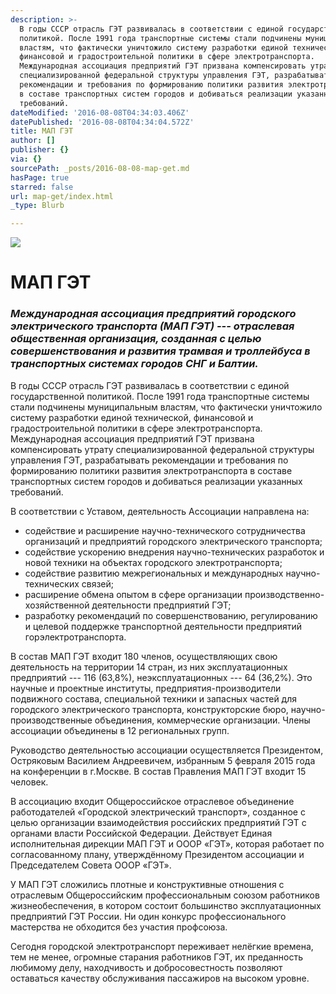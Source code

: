 ```yaml
---
description: >-
  В годы СССР отрасль ГЭТ развивалась в соответствии с единой государственной
  политикой. После 1991 года транспортные системы стали подчинены муниципальным
  властям, что фактически уничтожило систему разработки единой технической,
  финансовой и градостроительной политики в сфере электротранспорта.
  Международная ассоциация предприятий ГЭТ призвана компенсировать утрату
  специализированной федеральной структуры управления ГЭТ, разрабатывать
  рекомендации и требования по формированию политики развития электротранспорта
  в составе транспортных систем городов и добиваться реализации указанных
  требований.
dateModified: '2016-08-08T04:34:03.406Z'
datePublished: '2016-08-08T04:34:04.572Z'
title: МАП ГЭТ
author: []
publisher: {}
via: {}
sourcePath: _posts/2016-08-08-map-get.md
hasPage: true
starred: false
url: map-get/index.html
_type: Blurb

---
```

![](https://the-grid-user-content.s3-us-west-2.amazonaws.com/6d0c9005-2343-486a-a185-9f025355b943.jpg)

# МАП ГЭТ

### _Международная ассоциация предприятий городского электрического транспорта (МАП ГЭТ) --- отраслевая общественная организация, созданная с целью совершенствования и развития трамвая и троллейбуса в транспортных системах городов СНГ и Балтии._

В годы СССР отрасль ГЭТ развивалась в соответствии с единой государственной политикой. После 1991 года транспортные системы стали подчинены муниципальным властям, что фактически уничтожило систему разработки единой технической, финансовой и градостроительной политики в сфере электротранспорта. Международная ассоциация предприятий ГЭТ призвана компенсировать утрату специализированной федеральной структуры управления ГЭТ, разрабатывать рекомендации и требования по формированию политики развития электротранспорта в составе транспортных систем городов и добиваться реализации указанных требований.

В соответствии с Уставом, деятельность Ассоциации направлена на:

* содействие и расширение научно-технического сотрудничества организаций и предприятий городского электрического транспорта;
* содействие ускорению внедрения научно-технических разработок и новой техники на объектах городского электротранспорта;
* содействие развитию межрегиональных и международных научно-технических связей;
* расширение обмена опытом в сфере организации производственно-хозяйственной деятельности предприятий ГЭТ;
* разработку рекомендаций по совершенствованию, регулированию и целевой поддержке транспортной деятельности предприятий горэлектротранспорта.

В состав МАП ГЭТ входит 180 членов, осуществляющих свою деятельность на территории 14 стран, из них эксплуатационных предприятий --- 116 (63,8%), неэксплуатационных --- 64 (36,2%). Это научные и проектные институты, предприятия-производители подвижного состава, специальной техники и запасных частей для городского электрического транспорта, конструкторские бюро, научно-производственные объединения, коммерческие организации. Члены ассоциации объединены в 12 региональных групп.

Руководство деятельностью ассоциации осуществляется Президентом, Остряковым Василием Андреевичем, избранным 5 февраля 2015 года на конференции в г.Москве. В состав Правления МАП ГЭТ входит 15 человек.

В ассоциацию входит Общероссийское отраслевое объединение работодателей «Городской электрический транспорт», созданное с целью организации взаимодействия российских предприятий ГЭТ с органами власти Российской Федерации. Действует Единая исполнительная дирекции МАП ГЭТ и ОООР «ГЭТ», которая работает по согласованному плану, утверждённому Президентом ассоциации и Председателем Совета ОООР «ГЭТ».

У МАП ГЭТ сложились плотные и конструктивные отношения с отраслевым Общероссийским профессиональным союзом работников жизнеобеспечения, в котором состоит большинство эксплуатационных предприятий ГЭТ России. Ни один конкурс профессионального мастерства не обходится без участия профсоюза.

Сегодня городской электротранспорт переживает нелёгкие времена, тем не менее, огромные старания работников ГЭТ, их преданность любимому делу, находчивость и добросовестность позволяют оставаться качеству обслуживания пассажиров на высоком уровне.